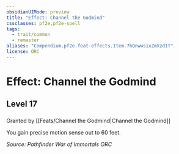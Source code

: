 ```yaml
---
obsidianUIMode: preview
title: "Effect: Channel the Godmind"
cssclasses: pf2e,pf2e-spell
tags:
  - trait/common
  - remaster
aliases: "Compendium.pf2e.feat-effects.Item.7hQnwwsixZmXzdIT"
license: ORC
---
```

# Effect: Channel the Godmind
## Level 17
### 






Granted by [[Feats/Channel the Godmind|Channel the Godmind]]

You gain precise motion sense out to 60 feet.

*Source: Pathfinder War of Immortals*
*ORC*